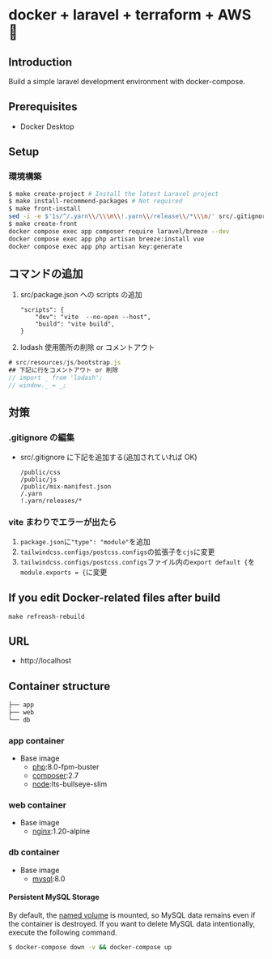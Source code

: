 # docker + laravel + terraform + AWS 🐳

## Introduction

Build a simple laravel development environment with docker-compose.

## Prerequisites

-   Docker Desktop

## Setup

### 環境構築

```bash
$ make create-project # Install the latest Laravel project
$ make install-recommend-packages # Not required
$ make front-install
sed -i -e $'1s/^/.yarn\\/\\\n\\!.yarn\\/release\\/*\\\n/' src/.gitignore
$ make create-front
docker compose exec app composer require laravel/breeze --dev
docker compose exec app php artisan breeze:install vue
docker compose exec app php artisan key:generate
```

## コマンドの追加

1. src/package.json への scripts の追加
    ```
    "scripts": {
        "dev": "vite  --no-open --host",
        "build": "vite build",
    }
    ```
2. lodash 使用箇所の削除 or コメントアウト

```js
# src/resources/js/bootstrap.js
## 下記に行をコメントアウト or 削除
// import _ from 'lodash';
// window._ = _;
```

## 対策

### .gitignore の編集

-   src/.gitignore に下記を追加する(追加されていれば OK)
    ```
    /public/css
    /public/js
    /public/mix-manifest.json
    /.yarn
    !.yarn/releases/*
    ```

### vite まわりでエラーが出たら

1. `package.json`に`"type": "module"`を追加
2. `tailwindcss.configs/postcss.configs`の拡張子を`cjs`に変更
3. `tailwindcss.configs/postcss.configs`ファイル内の`export default {`を`module.exports = {`に変更

## If you edit Docker-related files after build

```
make refreash-rebuild
```

## URL

-   http://localhost

## Container structure

```bash
├── app
├── web
└── db
```

### app container

-   Base image
    -   [php](https://hub.docker.com/_/php):8.0-fpm-buster
    -   [composer](https://hub.docker.com/_/composer):2.7
    -   [node](https://hub.docker.com/_/node):lts-bullseye-slim

### web container

-   Base image
    -   [nginx](https://hub.docker.com/_/nginx):1.20-alpine

### db container

-   Base image
    -   [mysql](https://hub.docker.com/_/mysql):8.0

#### Persistent MySQL Storage

By default, the [named volume](https://docs.docker.com/compose/compose-file/#volumes) is mounted, so MySQL data remains even if the container is destroyed.
If you want to delete MySQL data intentionally, execute the following command.

```bash
$ docker-compose down -v && docker-compose up
```
